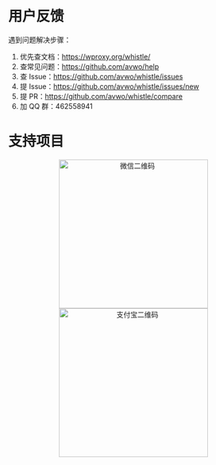# 用户反馈
遇到问题解决步骤：
1. 优先查文档：https://wproxy.org/whistle/
2. 查常见问题：https://github.com/avwo/help
3. 查 Issue：https://github.com/avwo/whistle/issues
4. 提 Issue：https://github.com/avwo/whistle/issues/new
5. 提 PR：https://github.com/avwo/whistle/compare
6. 加 QQ 群：462558941

# 支持项目
<p align="center">
	<img alt="微信二维码" height="300" src="https://user-images.githubusercontent.com/11450939/168964364-34c0e724-7585-49aa-979b-2d4d8104df7c.jpeg" >
	<img alt="支付宝二维码" height="300" src="https://user-images.githubusercontent.com/11450939/168964381-af8fdd51-19ea-4417-addf-0f5050297052.jpeg">
</p>
